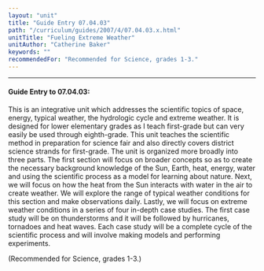 ```yaml
---
layout: "unit"
title: "Guide Entry 07.04.03"
path: "/curriculum/guides/2007/4/07.04.03.x.html"
unitTitle: "Fueling Extreme Weather"
unitAuthor: "Catherine Baker"
keywords: ""
recommendedFor: "Recommended for Science, grades 1-3."
---
```

<body>
<hr/>
 <h4>
  Guide Entry to 07.04.03:
 </h4>
 <p>
  This is an integrative unit which addresses the scientific topics of space, energy, typical weather, the hydrologic cycle and extreme weather. It is designed for lower elementary grades as I teach first-grade but can very easily be used through eighth-grade. This unit teaches the scientific method in preparation for science fair and also directly covers district science strands for first-grade. The unit is organized more broadly into three parts. The first section will focus on broader concepts so as to create the necessary background knowledge of the Sun, Earth, heat, energy, water and using the scientific process as a model for learning about nature. Next, we will focus on how the heat from the Sun interacts with water in the air to create weather. We will explore the range of typical weather conditions for this section and make observations daily. Lastly, we will focus on extreme weather conditions in a series of four in-depth case studies. The first case study will be on thunderstorms and it will be followed by hurricanes, tornadoes and heat waves. Each case study will be a complete cycle of the scientific process and will involve making models and performing experiments.
 </p>
<p>
  (Recommended for Science, grades 1-3.)
 </p>

</body>